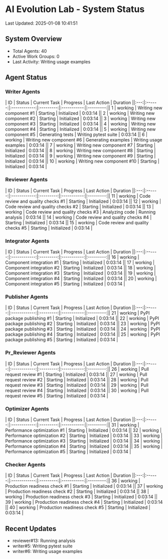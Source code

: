 # AI Evolution Lab - System Status
Last Updated: 2025-01-08 10:41:51

## System Overview
- Total Agents: 40
- Active Work Groups: 0
- Last Activity: Writing usage examples

## Agent Status

### Writer Agents
| ID | Status | Current Task | Progress | Last Action | Duration ||:---:|:------:|:------------:|:---------:|:-----------:|:---------:|| 1 | working | Writing new component #1 | Starting | Initialized | 0:03:14 || 2 | working | Writing new component #2 | Starting | Initialized | 0:03:14 || 3 | working | Writing new component #3 | Starting | Initialized | 0:03:14 || 4 | working | Writing new component #4 | Starting | Initialized | 0:03:14 || 5 | working | Writing new component #5 | Generating tests | Writing pytest suite | 0:03:14 || 6 | working | Writing new component #6 | Generating examples | Writing usage examples | 0:03:14 || 7 | working | Writing new component #7 | Starting | Initialized | 0:03:14 || 8 | working | Writing new component #8 | Starting | Initialized | 0:03:14 || 9 | working | Writing new component #9 | Starting | Initialized | 0:03:14 || 10 | working | Writing new component #10 | Starting | Initialized | 0:03:14 |
### Reviewer Agents
| ID | Status | Current Task | Progress | Last Action | Duration ||:---:|:------:|:------------:|:---------:|:-----------:|:---------:|| 11 | working | Code review and quality checks #1 | Starting | Initialized | 0:03:14 || 12 | working | Code review and quality checks #2 | Starting | Initialized | 0:03:14 || 13 | working | Code review and quality checks #3 | Analyzing code | Running analysis | 0:03:14 || 14 | working | Code review and quality checks #4 | Starting | Initialized | 0:03:14 || 15 | working | Code review and quality checks #5 | Starting | Initialized | 0:03:14 |
### Integrator Agents
| ID | Status | Current Task | Progress | Last Action | Duration ||:---:|:------:|:------------:|:---------:|:-----------:|:---------:|| 16 | working | Component integration #1 | Starting | Initialized | 0:03:14 || 17 | working | Component integration #2 | Starting | Initialized | 0:03:14 || 18 | working | Component integration #3 | Starting | Initialized | 0:03:14 || 19 | working | Component integration #4 | Starting | Initialized | 0:03:14 || 20 | working | Component integration #5 | Starting | Initialized | 0:03:14 |
### Publisher Agents
| ID | Status | Current Task | Progress | Last Action | Duration ||:---:|:------:|:------------:|:---------:|:-----------:|:---------:|| 21 | working | PyPI package publishing #1 | Starting | Initialized | 0:03:14 || 22 | working | PyPI package publishing #2 | Starting | Initialized | 0:03:14 || 23 | working | PyPI package publishing #3 | Starting | Initialized | 0:03:14 || 24 | working | PyPI package publishing #4 | Starting | Initialized | 0:03:14 || 25 | working | PyPI package publishing #5 | Starting | Initialized | 0:03:14 |
### Pr_Reviewer Agents
| ID | Status | Current Task | Progress | Last Action | Duration ||:---:|:------:|:------------:|:---------:|:-----------:|:---------:|| 26 | working | Pull request review #1 | Starting | Initialized | 0:03:14 || 27 | working | Pull request review #2 | Starting | Initialized | 0:03:14 || 28 | working | Pull request review #3 | Starting | Initialized | 0:03:14 || 29 | working | Pull request review #4 | Starting | Initialized | 0:03:14 || 30 | working | Pull request review #5 | Starting | Initialized | 0:03:14 |
### Optimizer Agents
| ID | Status | Current Task | Progress | Last Action | Duration ||:---:|:------:|:------------:|:---------:|:-----------:|:---------:|| 31 | working | Performance optimization #1 | Starting | Initialized | 0:03:14 || 32 | working | Performance optimization #2 | Starting | Initialized | 0:03:14 || 33 | working | Performance optimization #3 | Starting | Initialized | 0:03:14 || 34 | working | Performance optimization #4 | Starting | Initialized | 0:03:14 || 35 | working | Performance optimization #5 | Starting | Initialized | 0:03:14 |
### Checker Agents
| ID | Status | Current Task | Progress | Last Action | Duration ||:---:|:------:|:------------:|:---------:|:-----------:|:---------:|| 36 | working | Production readiness check #1 | Starting | Initialized | 0:03:14 || 37 | working | Production readiness check #2 | Starting | Initialized | 0:03:14 || 38 | working | Production readiness check #3 | Starting | Initialized | 0:03:14 || 39 | working | Production readiness check #4 | Starting | Initialized | 0:03:14 || 40 | working | Production readiness check #5 | Starting | Initialized | 0:03:14 |

## Recent Updates
- reviewer#13: Running analysis
- writer#5: Writing pytest suite
- writer#6: Writing usage examples

